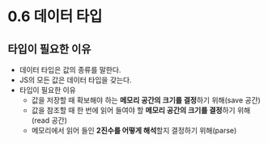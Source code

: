 # 0.6 데이터 타입

## 타입이 필요한 이유

- 데이터 타입은 값의 종류를 말한다.
- JS의 모든 값은 데이터 타입을 갖는다.
- 타입이 필요한 이유
	- 값을 저장할 때 확보해야 하는 **메모리 공간의 크기를 결정**하기 위해(save 공간)
	- 값을 참조할 때 한 번에 읽어 들여야 할 **메모리 공간의 크기를 결정**하기 위해(read 공간)
	- 메모리에서 읽어 들인 **2진수를 어떻게 해석**할지 결정하기 위해(parse)
